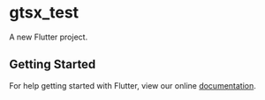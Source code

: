 # gtsx_test

A new Flutter project.

## Getting Started

For help getting started with Flutter, view our online
[documentation](https://flutter.io/).
